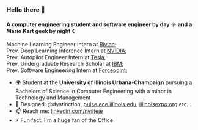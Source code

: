 ### Hello there 👋

#### A computer engineering student and software engineer by day ☼ and a Mario Kart geek by night ☾

Machine Learning Engineer Intern at [Rivian](https://rivian.com/our-company);<br>
Prev. Deep Learning Inference Intern at [NVIDIA](https://docs.nvidia.com/tensorrt/index.html);<br>
Prev. Autopilot Engineer Intern at [Tesla](https://tesla.com/ai);<br>
Prev. Undergraduate Research Scholar at [IBM](https://discoveryacceleratorinstitute.grainger.illinois.edu/);<br>
Prev. Software Engineering Intern at [Forcepoint](https://www.forcepoint.com/);<br>

- 🌍 Student at the **University of Illinois Urbana-Champaign** pursuing a Bachelors of Science in Computer Engineering with a minor in Technology and Management
- 💅 Designed: @dystinction, [pulse.ece.illinois.edu](https://pulse.ece.illinois.edu/), [illinoisexpo.org](http://illinoisexpo.org/) etc…
- 📫 Reach me: [linkedin.com/neilteje](https://www.linkedin.com/in/neilteje/)
- ⚡️ Fun fact: I'm a huge fan of the Office
